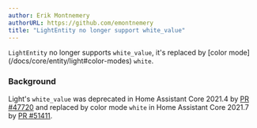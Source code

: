 ```yaml
---
author: Erik Montnemery
authorURL: https://github.com/emontnemery
title: "LightEntity no longer support white_value"
---
```


`LightEntity` no longer supports `white_value`, it's replaced by [color mode]
(/docs/core/entity/light#color-modes) `white`.

### Background
Light's `white_value` was deprecated in Home Assistant Core 2021.4 by 
[PR #47720](https://github.com/home-assistant/core/pull/47720)
and replaced by color mode `white` in Home Assistant Core 2021.7 by 
[PR #51411](https://github.com/home-assistant/core/pull/51411).
